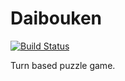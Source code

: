 # Daibouken

[![Build Status](https://travis-ci.org/RawToast/daibouken.svg?branch=master)](https://travis-ci.org/RawToast/daibouken)

Turn based puzzle game.